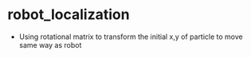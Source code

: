 # robot_localization

- Using rotational matrix to transform the initial x,y of particle to move same way as robot 
